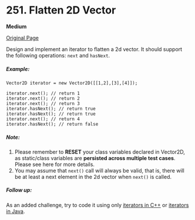 # 251. Flatten 2D Vector

**Medium**

[Original Page](https://leetcode.com/problems/flatten-2d-vector/)

Design and implement an iterator to flatten a 2d vector. It should support the following operations: `next` and `hasNext`.

##### Example:
```
Vector2D iterator = new Vector2D([[1,2],[3],[4]]);

iterator.next(); // return 1
iterator.next(); // return 2
iterator.next(); // return 3
iterator.hasNext(); // return true
iterator.hasNext(); // return true
iterator.next(); // return 4
iterator.hasNext(); // return false
```

##### Note:
1. Please remember to __RESET__ your class variables declared in Vector2D, as static/class variables are __persisted across multiple test cases__. Please see here for more details.
2. You may assume that `next()` call will always be valid, that is, there will be at least a next element in the 2d vector when `next()` is called.

##### Follow up:
As an added challenge, try to code it using only [iterators in C++](http://www.cplusplus.com/reference/iterator/iterator/) or [iterators in Java](http://docs.oracle.com/javase/7/docs/api/java/util/Iterator.html).
